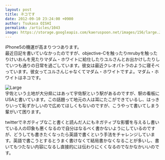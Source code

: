 ```yaml
---
layout: post
title: ネコです
date: 2012-09-10 23:24:00 +0900
author: Tsukasa OISHI
permalink: /articles/1043
image: https://storage.googleapis.com/kaeruspoon.net/images/156/large.JPG?1347287030
---
```



iPhone5の機運が高まりつつあります。  
最近日記を書いていなかったのですが、objective-Cを触ったりmrubyを触ったりけいおんを見たりマダム・ホワイトに給仕したりユルさんとお出かけしたりしていつも通りの日常を過ごしています。彼女は最近クレオパトラのように寝そべっています。彼女ってユルさんじゃなくてマダム・ホワイトですよ。マダム・ホワイトはネコです。  

![Large](https://storage.googleapis.com/kaeruspoon.net/images/156/large.JPG?1347287030)  
宇佐という土地が大分県にはあって宇佐駅という駅があるのですが、駅の看板にUSAと書いています。この話題って地元の人は耳にたこができているし、はっきりいって恥ずかしいので広めてほしくもないのですが、こうやって書いてしまう輩がいて困ります。  

twitterでネガティブなこと書くと読んだ人にもネガティブな影響を与えるし書いている人の印象も悪くなるので自分はなるべく書かないようにしているのですが、どうしても書きたくなったら英語で書くという手法をチャレンジしています。英語で書こうとするとうまく書けなくて結局書かなくなることが多いし、書いてもつたない内容になるし直接的には伝わりにくくなるのでなかなかいいのです。  

